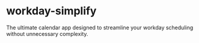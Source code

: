 # workday-simplify
The ultimate calendar app designed to streamline your workday scheduling without unnecessary complexity.
